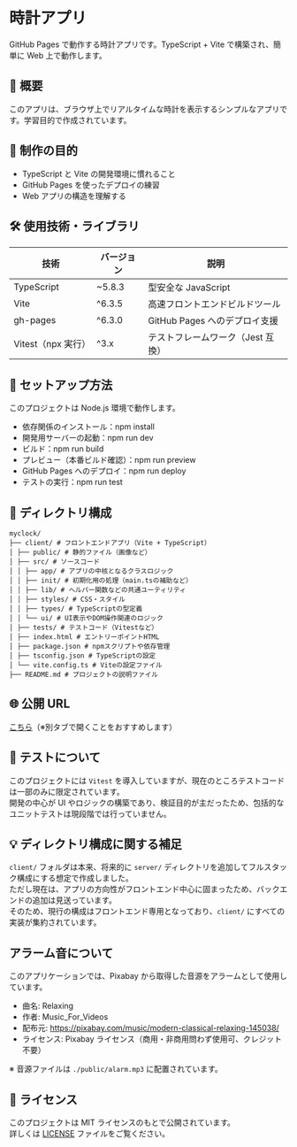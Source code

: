 # 時計アプリ

GitHub Pages で動作する時計アプリです。TypeScript + Vite で構築され、簡単に Web 上で動作します。

## 📌 概要

このアプリは、ブラウザ上でリアルタイムな時計を表示するシンプルなアプリです。学習目的で作成されています。

## 🎯 制作の目的

- TypeScript と Vite の開発環境に慣れること
- GitHub Pages を使ったデプロイの練習
- Web アプリの構造を理解する

## 🛠️ 使用技術・ライブラリ

| 技術               | バージョン | 説明                              |
| ------------------ | ---------- | --------------------------------- |
| TypeScript         | ~5.8.3     | 型安全な JavaScript               |
| Vite               | ^6.3.5     | 高速フロントエンドビルドツール    |
| gh-pages           | ^6.3.0     | GitHub Pages へのデプロイ支援     |
| Vitest（npx 実行） | ^3.x       | テストフレームワーク（Jest 互換） |

## 🚀 セットアップ方法

このプロジェクトは Node.js 環境で動作します。

- 依存関係のインストール：npm install
- 開発用サーバーの起動：npm run dev
- ビルド：npm run build
- プレビュー（本番ビルド確認）：npm run preview
- GitHub Pages へのデプロイ：npm run deploy
- テストの実行：npm run test

## 📁 ディレクトリ構成

```
myclock/
├── client/ # フロントエンドアプリ（Vite + TypeScript）
│ ├── public/ # 静的ファイル（画像など）
│ ├── src/ # ソースコード
│ │ ├── app/ # アプリの中核となるクラスロジック
│ │ ├── init/ # 初期化用の処理（main.tsの補助など）
│ │ ├── lib/ # ヘルパー関数などの共通ユーティリティ
│ │ ├── styles/ # CSS・スタイル
│ │ ├── types/ # TypeScriptの型定義
│ │ └── ui/ # UI表示やDOM操作関連のロジック
│ ├── tests/ # テストコード（Vitestなど）
│ ├── index.html # エントリーポイントHTML
│ ├── package.json # npmスクリプトや依存管理
│ ├── tsconfig.json # TypeScriptの設定
│ └── vite.config.ts # Viteの設定ファイル
├── README.md # プロジェクトの説明ファイル
```

## 🌐 公開 URL
[こちら](https://jou-coding.github.io/myclock/)（※別タブで開くことをおすすめします）


## 🧪 テストについて

このプロジェクトには `Vitest` を導入していますが、現在のところテストコードは一部のみに限定されています。  
開発の中心が UI やロジックの構築であり、検証目的が主だったため、包括的なユニットテストは現段階では行っていません。

## 💡 ディレクトリ構成に関する補足

`client/` フォルダは本来、将来的に `server/` ディレクトリを追加してフルスタック構成にする想定で作成しました。  
ただし現在は、アプリの方向性がフロントエンド中心に固まったため、バックエンドの追加は見送っています。  
そのため、現行の構成はフロントエンド専用となっており、`client/` にすべての実装が集約されています。

## アラーム音について

このアプリケーションでは、Pixabay から取得した音源をアラームとして使用しています。

- 曲名: Relaxing
- 作者: Music_For_Videos
- 配布元: https://pixabay.com/music/modern-classical-relaxing-145038/
- ライセンス: Pixabay ライセンス（商用・非商用問わず使用可、クレジット不要）

※ 音源ファイルは `./public/alarm.mp3` に配置されています。

## 🪪 ライセンス

このプロジェクトは MIT ライセンスのもとで公開されています。  
詳しくは [LICENSE](./LICENSE) ファイルをご覧ください。
